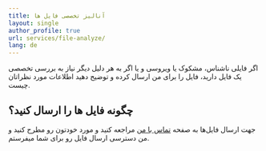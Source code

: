 ```yaml
---
title: آنالیز تخصصی فایل ها
layout: single
author_profile: true
url: services/file-analyze/
lang: de
---
```

اگر فایلی ناشناس، مشکوک یا ویروسی و یا اگر به هر دلیل دیگر نیاز به بررسی تخصصی یک فایل دارید، فایل را برای من ارسال کرده و توضیح دهید اطلاعات مورد نظراتان چیست.

چگونه فایل ها را ارسال کنید؟
----------------------------

جهت ارسال فایل‌ها به صفحه [تماس با من](/fa/contact-me/) مراجعه کنید و مورد خودتون رو مطرح کنید و من دسترسی ارسال فایل رو برای شما میفرستم.
